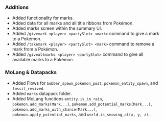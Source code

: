 ### Additions
- Added functionality for marks.
- Added data for all marks and all title ribbons from Pokémon.
- Added marks screen within the summary UI.
- Added `/givemark <player> <partySlot> <mark>` command to give a mark to a Pokémon.
- Added `/takemark <player> <partySlot> <mark>` command to remove a mark from a Pokémon.
- Added `/giveallmarks <player> <partySlot>` command to give all available marks to a Pokémon.

### MoLang & Datapacks
- Added Flows for `bobber_spawn_pokemon_post`, `pokemon_entity_spawn`, and `fossil_revived`.
- Added `marks` datapack folder.
- Added MoLang functions `entity.is_in_rain`, `pokemon.add_marks(Mark...)`, `pokemon.add_potential_marks(Mark...)`, `pokemon.add_marks_with_chance(Mark...)`, `pokemon.apply_potential_marks`, and `world.is_snowing_at(x, y, z)`.
